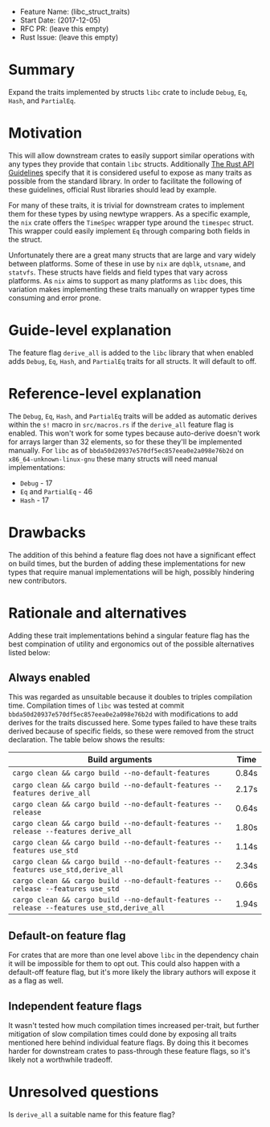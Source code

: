 - Feature Name: (libc_struct_traits)
- Start Date: (2017-12-05)
- RFC PR: (leave this empty)
- Rust Issue: (leave this empty)

# Summary
[summary]: #summary

Expand the traits implemented by structs `libc` crate to include `Debug`, `Eq`, `Hash`, and `PartialEq`.

# Motivation
[motivation]: #motivation

This will allow downstream crates to easily support similar operations with any types they
provide that contain `libc` structs. Additionally [The Rust API Guidelines](https://rust-lang-nursery.github.io/api-guidelines/checklist.html) specify that it is
considered useful to expose as many traits as possible from the standard library. In order to facilitate the
following of these guidelines, official Rust libraries should lead by example.

For many of these traits, it is trivial for downstream crates to implement them for these types by using
newtype wrappers. As a specific example, the `nix` crate offers the `TimeSpec` wrapper type around the `timespec` struct. This
wrapper could easily implement `Eq` through comparing both fields in the struct.

Unfortunately there are a great many structs that are large and vary widely between platforms. Some of these in use by `nix`
are `dqblk`, `utsname`, and `statvfs`. These structs have fields and field types that vary across platforms. As `nix` aims to
support as many platforms as `libc` does, this variation makes implementing these traits manually on wrapper types time consuming and
error prone.

# Guide-level explanation
[guide-level-explanation]: #guide-level-explanation

The feature flag `derive_all` is added to the `libc` library that when enabled adds `Debug`, `Eq`, `Hash`, and `PartialEq` traits for all structs. It will default to off.

# Reference-level explanation
[reference-level-explanation]: #reference-level-explanation

The `Debug`, `Eq`, `Hash`, and `PartialEq` traits will be added as automatic derives within the `s!` macro in `src/macros.rs` if the `derive_all` feature
flag is enabled. This won't work for some types because auto-derive doesn't work for arrays larger than 32 elements, so for these they'll be implemented manually. For `libc`
as of `bbda50d20937e570df5ec857eea0e2a098e76b2d` on `x86_64-unknown-linux-gnu` these many structs will need manual implementations:

 * `Debug` - 17
 * `Eq` and `PartialEq` - 46
 * `Hash` - 17

# Drawbacks
[drawbacks]: #drawbacks

The addition of this behind a feature flag does not have a significant effect on build times, but the burden of adding these implementations for new types that
require manual implementations will be high, possibly hindering new contributors.

# Rationale and alternatives
[alternatives]: #alternatives

Adding these trait implementations behind a singular feature flag has the best compination of utility and ergonomics out of the possible alternatives listed below:

## Always enabled

This was regarded as unsuitable because it doubles to triples compilation time. Compilation times of `libc` was tested at commit `bbda50d20937e570df5ec857eea0e2a098e76b2d`
with modifications to add derives for the traits discussed here. Some types failed to have these traits derived because of specific fields, so these were removed from the
struct declaration. The table below shows the results:

|                              Build arguments                                               | Time  |
|--------------------------------------------------------------------------------------------|-------|
| `cargo clean && cargo build --no-default-features`                                         | 0.84s |
| `cargo clean && cargo build --no-default-features --features derive_all`                   | 2.17s |
| `cargo clean && cargo build --no-default-features --release`                               | 0.64s |
| `cargo clean && cargo build --no-default-features --release --features derive_all`         | 1.80s |
| `cargo clean && cargo build --no-default-features --features use_std`                      | 1.14s |
| `cargo clean && cargo build --no-default-features --features use_std,derive_all`           | 2.34s |
| `cargo clean && cargo build --no-default-features --release --features use_std`            | 0.66s |
| `cargo clean && cargo build --no-default-features --release --features use_std,derive_all` | 1.94s |

## Default-on feature flag

For crates that are more than one level above `libc` in the dependency chain it will be impossible for them to opt out. This could also happen with a default-off
feature flag, but it's more likely the library authors will expose it as a flag as well.

## Independent feature flags

It wasn't tested how much compilation times increased per-trait, but further mitigation of slow compilation times could done by exposing all traits mentioned here
behind individual feature flags. By doing this it becomes harder for downstream crates to pass-through these feature flags, so it's likely not a worthwhile tradeoff.

# Unresolved questions
[unresolved]: #unresolved-questions

Is `derive_all` a suitable name for this feature flag?
